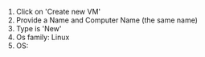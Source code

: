 1. Click on 'Create new VM'
2. Provide a Name and Computer Name (the same name)
3. Type is 'New'
4. Os family: Linux
5. OS: 
